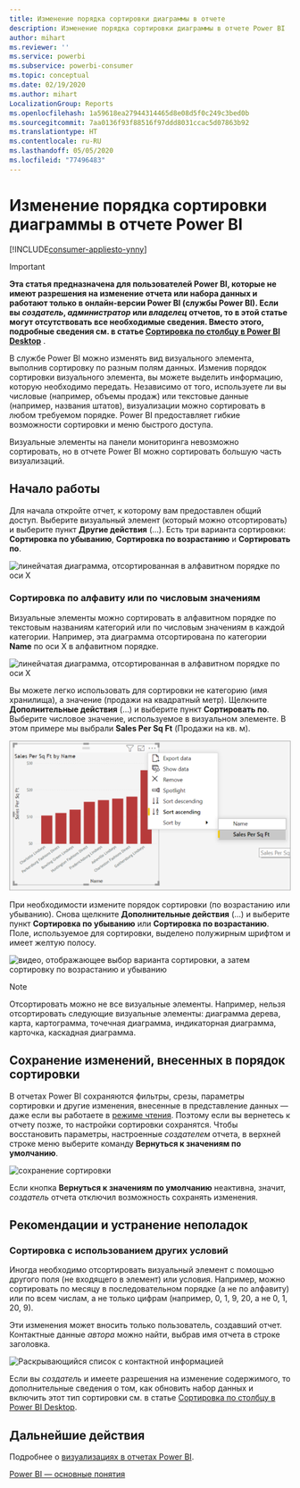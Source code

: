 ```yaml
---
title: Изменение порядка сортировки диаграммы в отчете
description: Изменение порядка сортировки диаграммы в отчете Power BI
author: mihart
ms.reviewer: ''
ms.service: powerbi
ms.subservice: powerbi-consumer
ms.topic: conceptual
ms.date: 02/19/2020
ms.author: mihart
LocalizationGroup: Reports
ms.openlocfilehash: 1a59618ea27944314465d8e08d5f0c249c3bed0b
ms.sourcegitcommit: 7aa0136f93f88516f97ddd8031ccac5d07863b92
ms.translationtype: HT
ms.contentlocale: ru-RU
ms.lasthandoff: 05/05/2020
ms.locfileid: "77496483"
---
```

# <a name="change-how-a-chart-is-sorted-in-a-power-bi-report"></a>Изменение порядка сортировки диаграммы в отчете Power BI

[!INCLUDE[consumer-appliesto-ynny](../includes/consumer-appliesto-ynny.md)]


> [!IMPORTANT]
> **Эта статья предназначена для пользователей Power BI, которые не имеют разрешения на изменение отчета или набора данных и работают только в онлайн-версии Power BI (службы Power BI). Если вы *создатель*, *администратор* или *владелец* отчетов, то в этой статье могут отсутствовать все необходимые сведения. Вместо этого, подробные сведения см. в статье [Сортировка по столбцу в Power BI Desktop](../desktop-sort-by-column.md)** .

В службе Power BI можно изменять вид визуального элемента, выполнив сортировку по разным полям данных. Изменив порядок сортировки визуального элемента, вы можете выделить информацию, которую необходимо передать. Независимо от того, используете ли вы числовые (например, объемы продаж) или текстовые данные (например, названия штатов), визуализации можно сортировать в любом требуемом порядке. Power BI предоставляет гибкие возможности сортировки и меню быстрого доступа. 

Визуальные элементы на панели мониторинга невозможно сортировать, но в отчете Power BI можно сортировать большую часть визуализаций. 

## <a name="get-started"></a>Начало работы

Для начала откройте отчет, к которому вам предоставлен общий доступ. Выберите визуальный элемент (который можно отсортировать) и выберите пункт **Другие действия** (...).  Есть три варианта сортировки: **Сортировка по убыванию**, **Сортировка по возрастанию** и **Сортировать по**. 
    

![линейчатая диаграмма, отсортированная в алфавитном порядке по оси X](media/end-user-change-sort/power-bi-more-actions.png)

### <a name="sort-alphabetically-or-numerically"></a>Сортировка по алфавиту или по числовым значениям

Визуальные элементы можно сортировать в алфавитном порядке по текстовым названиям категорий или по числовым значениям в каждой категории. Например, эта диаграмма отсортирована по категории **Name** по оси X в алфавитном порядке.

![линейчатая диаграмма, отсортированная в алфавитном порядке по оси X](media/end-user-change-sort/powerbi-sort-category.png)

Вы можете легко использовать для сортировки не категорию (имя хранилища), а значение (продажи на квадратный метр). Щелкните **Дополнительные действия** (…) и выберите пункт **Сортировать по**. Выберите числовое значение, используемое в визуальном элементе.  В этом примере мы выбрали **Sales Per Sq Ft** (Продажи на кв. м).

![Снимок экрана: выбор варианта сортировки, а затем значения](media/end-user-change-sort/power-bi-sort-value.png)

При необходимости измените порядок сортировки (по возрастанию или убыванию).  Снова щелкните **Дополнительные действия** (...) и выберите пункт **Сортировка по убыванию** или **Сортировка по возрастанию**. Поле, используемое для сортировки, выделено полужирным шрифтом и имеет желтую полосу.

   ![видео, отображающее выбор варианта сортировки, а затем сортировку по возрастанию и убыванию](media/end-user-change-sort/sort.gif)

> [!NOTE]
> Отсортировать можно не все визуальные элементы. Например, нельзя отсортировать следующие визуальные элементы: диаграмма дерева, карта, картограмма, точечная диаграмма, индикаторная диаграмма, карточка, каскадная диаграмма.

## <a name="saving-changes-you-make-to-sort-order"></a>Сохранение изменений, внесенных в порядок сортировки
В отчетах Power BI сохраняются фильтры, срезы, параметры сортировки и другие изменения, внесенные в представление данных — даже если вы работаете в [режиме чтения](end-user-reading-view.md). Поэтому если вы вернетесь к отчету позже, то настройки сортировки сохранятся.  Чтобы восстановить параметры, настроенные *создателем* отчета, в верхней строке меню выберите команду **Вернуться к значениям по умолчанию**. 

![сохранение сортировки](media/end-user-change-sort/power-bi-reset.png)

Если кнопка **Вернуться к значениям по умолчанию** неактивна, значит, *создатель* отчета отключил возможность сохранять изменения.

<a name="other"></a>
## <a name="considerations-and-troubleshooting"></a>Рекомендации и устранение неполадок

### <a name="sorting-using-other-criteria"></a>Сортировка с использованием других условий
Иногда необходимо отсортировать визуальный элемент с помощью другого поля (не входящего в элемент) или условия.  Например, можно сортировать по месяцу в последовательном порядке (а не по алфавиту) или по всем числам, а не только цифрам (например, 0, 1, 9, 20, а не 0, 1, 20, 9).  

Эти изменения может вносить только пользователь, создавший отчет. Контактные данные *автора* можно найти, выбрав имя отчета в строке заголовка.

![Раскрывающийся список с контактной информацией](media/end-user-change-sort/power-bi-contact.png)

Если вы *создатель* и имеете разрешения на изменение содержимого, то дополнительные сведения о том, как обновить набор данных и включить этот тип сортировки см. в статье [Сортировка по столбцу в Power BI Desktop](../desktop-sort-by-column.md).

## <a name="next-steps"></a>Дальнейшие действия
Подробнее о [визуализациях в отчетах Power BI](end-user-visualizations.md).

[Power BI — основные понятия](end-user-basic-concepts.md)
